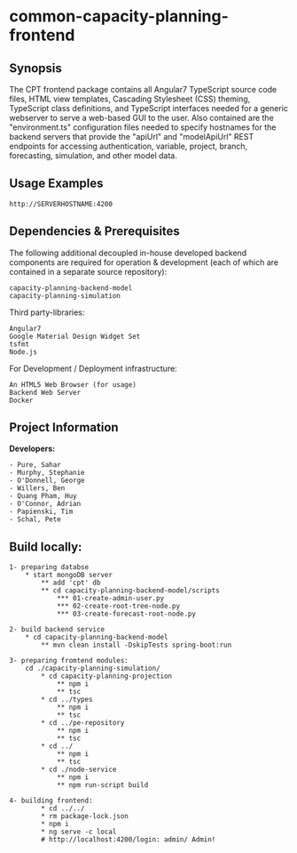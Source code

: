 # common-capacity-planning-frontend

## Synopsis

The CPT frontend package contains all Angular7 TypeScript source code files, HTML view templates, Cascading Stylesheet (CSS) theming, TypeScript class definitions, and TypeScript interfaces needed for a generic webserver to serve a web-based GUI to the user. Also contained are the "environment.ts" configuration files needed to specify hostnames for the backend servers that provide the "apiUrl" and "modelApiUrl" REST endpoints for accessing authentication, variable, project, branch, forecasting, simulation, and other model data. 


## Usage Examples


``` http
http://SERVERHOSTNAME:4200
```


## Dependencies & Prerequisites
The following additional decoupled in-house developed backend components are required for operation & development (each of which are contained in a separate source repository):

	capacity-planning-backend-model
	capacity-planning-simulation

Third party-libraries:

	Angular7
	Google Material Design Widget Set
	tsfmt
	Node.js

For Development / Deployment infrastructure:

	An HTML5 Web Browser (for usage)
	Backend Web Server
	Docker


## Project Information
**Developers:**

	- Pure, Sahar
	- Murphy, Stephanie
	- O'Donnell, George
	- Willers, Ben
	- Quang Pham, Huy
	- O'Connor, Adrian
	- Papienski, Tim
	- Schal, Pete

## Build locally:
	1- preparing databse
		* start mongoDB server
			** add 'cpt' db
		 	** cd capacity-planning-backend-model/scripts
			 	*** 01-create-admin-user.py
				*** 02-create-root-tree-node.py
				*** 03-create-forecast-root-node.py

	2- build backend service
		* cd capacity-planning-backend-model
			** mvn clean install -DskipTests spring-boot:run

	3- preparing fromtend modules:
		cd ./capacity-planning-simulation/
			* cd capacity-planning-projection
				** npm i
				** tsc
			* cd ../types
				** npm i
				** tsc
			* cd ../pe-repository
				** npm i
				** tsc
			* cd ../
				** npm i
				** tsc
			* cd ./node-service
				** npm i
				** npm run-script build

	4- building frontend:
			* cd ../../
			* rm package-lock.json
			* npm i
			* ng serve -c local
			# http://localhost:4200/login: admin/ Admin!